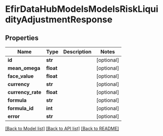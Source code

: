 # EfirDataHubModelsModelsRiskLiquidityAdjustmentResponse

## Properties
Name | Type | Description | Notes
------------ | ------------- | ------------- | -------------
**id** | **str** |  | [optional] 
**mean_omega** | **float** |  | [optional] 
**face_value** | **float** |  | [optional] 
**currency** | **str** |  | [optional] 
**currency_rate** | **float** |  | [optional] 
**formula** | **str** |  | [optional] 
**formula_id** | **int** |  | [optional] 
**error** | **str** |  | [optional] 

[[Back to Model list]](../README.md#documentation-for-models) [[Back to API list]](../README.md#documentation-for-api-endpoints) [[Back to README]](../README.md)

